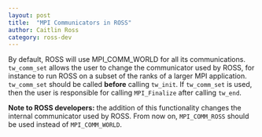 ```yaml
---
layout: post
title:  "MPI Communicators in ROSS"
author: Caitlin Ross
category: ross-dev
---
```


By default, ROSS will use MPI_COMM_WORLD for all its communications. `tw_comm_set` allows the user to change the communicator used by ROSS, for instance to run ROSS on a subset of the ranks of a larger MPI application. `tw_comm_set` should be called **before** calling `tw_init`. If `tw_comm_set` is used, then the user is responsible for calling `MPI_Finalize` after calling `tw_end`.

**Note to ROSS developers:** the addition of this functionality changes the internal communicator used by ROSS. From now on, `MPI_COMM_ROSS` should be used instead of `MPI_COMM_WORLD`.
